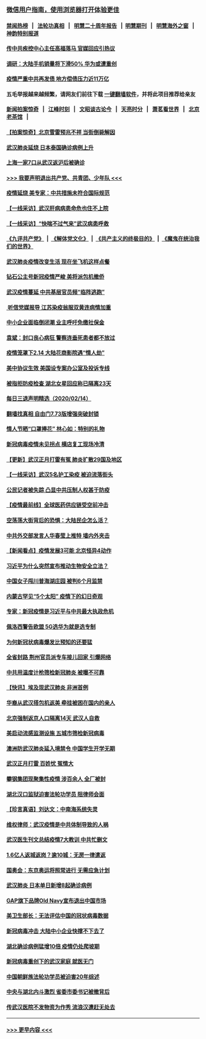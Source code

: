 ### [微信用户指南，使用浏览器打开体验更佳](https://github.com/gfw-breaker/banned-news1/blob/master/indexes/wechat-guide.md?t=0)
#### [禁闻热榜](热点新闻.md?t=0)  &nbsp;&nbsp;|&nbsp;&nbsp; [法轮功真相](https://github.com/gfw-breaker/truth/blob/master/README.md?t=0) &nbsp;&nbsp;|&nbsp;&nbsp; [明慧二十周年报告](https://github.com/gfw-breaker/mh-reports/blob/master/README.md?t=0) &nbsp;&nbsp;|&nbsp;&nbsp;[明慧期刊](https://github.com/gfw-breaker/mh-qikan) &nbsp;&nbsp;|&nbsp;&nbsp; [明慧海外之窗](https://github.com/gfw-breaker/mh-news/blob/master/README.md?t=0) &nbsp;&nbsp;|&nbsp;&nbsp; [神韵特别报道](https://github.com/gfw-breaker/mh-news/blob/master/shenyun.md?t=0)
#### [传中共疾控中心主任高福落马 官媒回应引热议](../pages/nsc413/n11871097.md?t=02152022) 
#### [调研：大陆手机销量将下滑50% 华为或遭重创](../pages/nsc413/n11871161.md?t=02152022) 
#### [疫情严重中共再发债 地方偿债压力近11万亿](../pages/nsc413/n11870871.md?t=02152022) 
#### 五毛举报越来越频繁，请网友们前往下载 [一键翻墙软件](https://github.com/gfw-breaker/ssr-accounts)，并将此项目推荐给亲友
#### [新闻拍案惊奇](https://github.com/gfw-breaker/banned-news1/blob/master/pages/link4.md) &nbsp;&nbsp;|&nbsp;&nbsp; [江峰时刻](https://github.com/gfw-breaker/banned-news1/blob/master/pages/link4.md) &nbsp;&nbsp;|&nbsp;&nbsp; [文昭谈古论今](https://github.com/gfw-breaker/banned-news1/blob/master/pages/link4.md) &nbsp;&nbsp;|&nbsp;&nbsp; [天亮时分](https://github.com/gfw-breaker/banned-news1/blob/master/pages/link4.md) &nbsp;&nbsp;|&nbsp;&nbsp; [萧茗看世界](https://github.com/gfw-breaker/banned-news1/blob/master/pages/link4.md) &nbsp;&nbsp;|&nbsp;&nbsp; [北京老茶馆](https://github.com/gfw-breaker/banned-news1/blob/master/pages/link4.md) &nbsp;&nbsp;|&nbsp;&nbsp; 
#### [【拍案惊奇】北京雪雷预兆不祥 当街倒毙解因](../pages/nsc413/n11870203.md?t=02152022) 
#### [武汉肺炎延烧 日本泰国确诊病例上升](../pages/nsc413/n11871063.md?t=02152022) 
#### [上海一家7口从武汉返沪后被确诊](../pages/nsc413/n11870996.md?t=02152022) 
#### [>>> 我要声明退出共产党、共青团、少年队 <<<](https://github.com/begood0513/goodnews/blob/master/quit/letter.md) 
#### [疫情延烧 美专家：中共措施未符合国际规范](../pages/nsc413/n11870777.md?t=02152022) 
#### [【一线采访】武汉肝病病患命危也住不上院](../pages/nsc413/n11870591.md?t=02152022) 
#### [【一线采访】“快喘不过气来”武汉病患呼救](../pages/nsc413/n11870636.md?t=02152022) 
#### [《九评共产党》](https://github.com/begood0513/9ping.md/blob/master/README.md) &nbsp;|&nbsp; [《解体党文化》](../../../../jtdwh.md/blob/master/README.md)  &nbsp;|&nbsp; [《共产主义的终极目的》](../../../../gczydzjmd.md/blob/master/README.md) &nbsp;|&nbsp; [《魔鬼在统治我们的世界》](../../../../mgztzwmdsj.md/blob/master/README.md) 
#### [武汉肺炎疫情改变生活 现在坐飞机这样点餐](../pages/nsc413/n11868351.md?t=02152022) 
#### [钻石公主号新冠疫情严峻 美将派包机撤侨](../pages/nsc413/n11870505.md?t=02152022) 
#### [武汉疫情蔓延 中共基层官员频“临阵逃跑”](../pages/nsc413/n11870463.md?t=02152022) 
#### [ 听信党媒报导 江苏染疫翁服双黄连病情加重](../pages/nsc413/n11870384.md?t=02152022) 
#### [中小企业面临倒闭潮 业主呼吁免缴社保金](../pages/nsc413/n11870259.md?t=02152022) 
#### [袁斌：封口丧心病狂 警察连垂死患者都不放过](../pages/nsc413/n11870453.md?t=02152022) 
#### [疫情笼罩下2.14 大陆花商影院遇“情人劫”](../pages/nsc413/n11870004.md?t=02152022) 
#### [美中协议生效 美国设专案办公室及投诉专线](../pages/nsc413/n11870266.md?t=02152022) 
#### [被指拒防疫检查 湖北女星回应称已隔离23天](../pages/nsc413/n11869687.md?t=02152022) 
#### [每日三退声明精选（2020/02/14）](../pages/nsc413/n11870265.md?t=02152022) 
#### [翻墙找真相 自由门7.73版增强突破封锁](../pages/nsc413/n11869569.md?t=02152022) 
#### [情人节晒“口罩捧花” 林心如：特别的礼物](../pages/nsc413/n11869969.md?t=02152022) 
#### [新冠病毒疫情未见拐点 横店复工现场冷清](../pages/nsc413/n11869406.md?t=02152022) 
#### [【更新】武汉正月打雷有冤 肺炎扩散29国及地区](../pages/nsc413/n11801312.md?t=02152022) 
#### [【一线采访】武汉5名护工染疫 被迫流落街头](../pages/nsc413/n11870054.md?t=02152022) 
#### [公民记者被失踪 凸显中共压制人权甚于防疫](../pages/nsc413/n11870042.md?t=02152022) 
#### [【疫情最前线】全球医药供应链受空前冲击](../pages/nsc413/n11869614.md?t=02152022) 
#### [空荡荡大街背后的恐惧：大陆民企怎么活？](../pages/nsc413/n11869676.md?t=02152022) 
#### [中共外交部发言人华春莹上推特 墙内外夹击](../pages/nsc413/n11869970.md?t=02152022) 
#### [【新闻看点】疫情发展3可能 北京怪异4动作](../pages/nsc413/n11869486.md?t=02152022) 
#### [习近平为什么突然宣布推动生物安全立法？](../pages/nsc413/n11869908.md?t=02152022) 
#### [中国女子闯川普海湖庄园 被判6个月监禁](../pages/nsc413/n11869919.md?t=02152022) 
#### [内蒙古罕见“5个太阳” 疫情下的幻日奇观](../pages/nsc413/n11869778.md?t=02152022) 
#### [专家：新冠疫情是习近平与中共最大执政危机](../pages/nsc413/n11869838.md?t=02152022) 
#### [佩洛西警告欧盟 5G选华为就是选专制](../pages/nsc413/n11869898.md?t=02152022) 
#### [为何新冠状病毒爆发比预知的还要猛](../pages/nsc413/n11869828.md?t=02152022) 
#### [全省封路 荆州官员派专车接儿回家 引爆网络](../pages/nsc413/n11869853.md?t=02152022) 
#### [中共用温度计枪筛检新冠肺炎 被曝不可靠](../pages/nsc413/n11869707.md?t=02152022) 
#### [【快讯】埃及现武汉肺炎 非洲首例](../pages/nsc413/n11869766.md?t=02152022) 
#### [华裔从武汉搭包机返美 牵挂被困在国内的亲人](../pages/nsc413/n11869711.md?t=02152022) 
#### [北京强制返京人口隔离14天 武汉人自救](../pages/nsc413/n11869537.md?t=02152022) 
#### [美启动流感监测设施 五城市筛检新冠病毒](../pages/nsc413/n11869689.md?t=02152022) 
#### [澳洲防武汉肺炎延入境禁令 中国学生开学无期](../pages/nsc413/n11869546.md?t=02152022) 
#### [武汉正月打雷 百姓忧 冤情大](../pages/nsc413/n11869531.md?t=02152022) 
#### [攀钢集团现聚集性疫情 涉百余人 全厂被封](../pages/nsc413/n11869126.md?t=02152022) 
#### [湖北汉口监狱迫害法轮功学员 阻律师会面](../pages/nsc413/n11866766.md?t=02152022) 
#### [【珍言真语】刘达文：中南海系统失灵](../pages/nsc413/n11869465.md?t=02152022) 
#### [维权律师：武汉疫情是中共体制导致的人祸](../pages/nsc413/n11869205.md?t=02152022) 
#### [武汉医生刊文总结疫情7大教训 中共忙删文](../pages/nsc413/n11869244.md?t=02152022) 
#### [1.6亿人返城返岗？逾10城：无房一律遣返](../pages/nsc413/n11869360.md?t=02152022) 
#### [国奥会：东京奥运将照常进行 无需应急计划](../pages/nsc413/n11869422.md?t=02152022) 
#### [武汉肺炎 日本单日新增8起确诊病例](../pages/nsc413/n11869272.md?t=02152022) 
#### [GAP旗下品牌Old Navy宣布退出中国市场](../pages/nsc413/n11869319.md?t=02152022) 
#### [美卫生部长：无法评估中国的冠状病毒数据](../pages/nsc413/n11869301.md?t=02152022) 
#### [新冠病毒冲击 大陆中小企业快撑不下去了](../pages/nsc413/n11869259.md?t=02152022) 
#### [湖北确诊病例猛增10倍 疫情仍处爬坡期](../pages/nsc413/n11869173.md?t=02152022) 
#### [新冠病毒重创下的武汉家庭 就医无门](../pages/nsc413/n11869180.md?t=02152022) 
#### [中国朝鲜族法轮功学员被迫害20年综述](../pages/nsc413/n11846618.md?t=02152022) 
#### [中央与湖北内斗激烈 省委市委书记被撤背后](../pages/nsc413/n11868325.md?t=02152022) 
#### [传武汉医院不发物资为作秀 流浪汉遭赶无处去](../pages/nsc413/n11868856.md?t=02152022) 

----
#### [ >>> 更早内容 <<< ](../indexes/nsc413-earlier.md)
